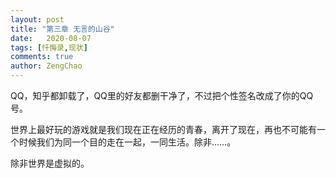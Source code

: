 ```yaml
---
layout: post
title: "第三章 无言的山谷"
date:   2020-08-07
tags: [忏悔录,现状]
comments: true
author: ZengChao
---
```


QQ，知乎都卸载了，QQ里的好友都删干净了，不过把个性签名改成了你的QQ号。

世界上最好玩的游戏就是我们现在正在经历的青春，离开了现在，再也不可能有一个时候我们为同一个目的走在一起，一同生活。除非……。

除非世界是虚拟的。
